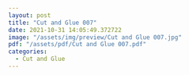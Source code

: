 ```yaml
---
layout: post
title: "Cut and Glue 007"
date: 2021-10-31 14:05:49.372722
image: "/assets/img/preview/Cut and Glue 007.jpg"
pdf: "/assets/pdf/Cut and Glue 007.pdf"
categories:
  - Cut and Glue 
---
```

